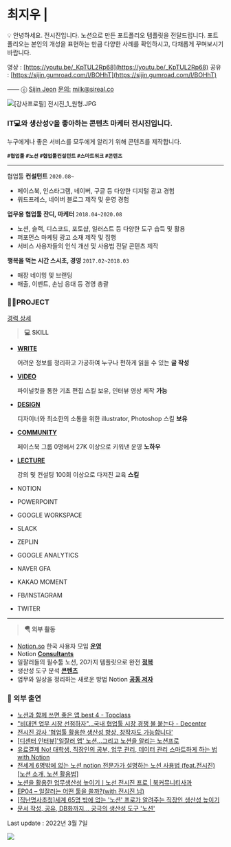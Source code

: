 # 최지우 |

<aside>
💡 안녕하세요. 전시진입니다. 노션으로 만든 포트폴리오 템플릿을 전달드립니다. 
포트폴리오는 본인의 개성을 표현하는 만큼 다양한 사례를 확인하시고, 다채롭게 꾸며보시기 바랍니다.

영상 : [https://youtu.be/_KpTUL2Rp68](https://youtu.be/_KpTUL2Rp68)
공유 : [https://sijin.gumroad.com/l/BOHhT](https://sijin.gumroad.com/l/BOHhT)

——
ⓒ [Sijin Jeon](https://sireal.co/)
[문의:](https://sireal.co/) milk@sireal.co

</aside>

![[강사프로필] 전시진_1_원형.JPG](%E1%84%80%E1%85%A1%E1%86%BC%E1%84%89%E1%85%A1%E1%84%91%E1%85%B3%E1%84%85%E1%85%A9%E1%84%91%E1%85%B5%E1%86%AF_%E1%84%8C%E1%85%A5%E1%86%AB%E1%84%89%E1%85%B5%E1%84%8C%E1%85%B5%E1%86%AB_1_%E1%84%8B%E1%85%AF%E1%86%AB%E1%84%92%E1%85%A7%E1%86%BC.jpg)

### IT💻와 생산성💡을 좋아하는 콘텐츠 마케터 전시진입니다. 
누구에게나 좋은 서비스를 모두에게 알리기 위해 콘텐츠를 제작합니다.

**`#협업툴` `#노션` `#협업툴컨설턴트` `#스마트워크` `#콘텐츠`**

---

협업툴 **컨설턴트**
`2020.08~`

- 페이스북, 인스타그램, 네이버, 구글 등 다양한 디지털 광고 경험
- 워드프레스, 네이버 블로그 제작 및 운영 경험

**업무용 협업툴 잔디, 마케터**
`2018.04~2020.08`

- 노션, 슬랙, 디스코드, 포토샵, 일러스트 등 다양한 도구 습득 및 활용
- 퍼포먼스 마케팅 광고 소재 제작 및 집행
- 서비스 사용자들의 인식 개선 및 사용법 전달 콘텐츠 제작

**행복을 먹는 시간 스시초, 경영**
`2017.02~2018.03`

- 매장 네이밍 및 브랜딩
- 매출, 이벤트, 손님 응대 등 경영 총괄

### **👨‍🎓PROJECT**

[경력 상세](%E1%84%80%E1%85%A7%E1%86%BC%E1%84%85%E1%85%A7%E1%86%A8%20%E1%84%89%E1%85%A1%E1%86%BC%E1%84%89%E1%85%A6%202158a4380929816ea2d4f95bc9d7e389.csv)

> **💻 SKILL**
> 

- [**WRITE**](https://brunch.co.kr/@sijin90)
    
    어려운 정보를 정리하고 가공하여 누구나 편하게 읽을 수 있는 **글 작성**
    
- [**VIDEO**](http://sireal.co/)
    
    파이널컷을 통한 기초 편집 스킬 보유, 인터뷰 영상 제작 **가능**
    
- [**DESIGN**](https://blog.naver.com/sijin810)
    
    디자이너와 최소한의 소통을 위한 illustrator, Photoshop 스킬 **보유**
    
- [**COMMUNITY**](https://www.facebook.com/groups/notion.so)
    
    페이스북 그룹 0명에서 27K 이상으로 키워낸 운영 **노하우**
    
- [**LECTURE**](https://www.instagram.com/sijin.me/)
    
    강의 및 컨설팅 100회 이상으로 다져진 교육 **스킬**
    

- NOTION
- POWERPOINT
- GOOGLE WORKSPACE
- SLACK
- ZEPLIN

- GOOGLE ANALYTICS
- NAVER GFA
- KAKAO MOMENT
- FB/INSTAGRAM
- TWITER

---

> **🪂 외부 활동**
> 
- [Notion.so](http://notion.so) 한국 사용자 모임 [**운영**](https://www.facebook.com/groups/notion.so)
- Notion [**Consultants**](https://www.notion.so/344175b8ebfe48fda4edf557826241d0?pvs=21)
- 일잘러들의 필수툴 노션, 20가지 템플릿으로 완전 [**정복**](https://publy.co/bundle/2216?fr=search)
- 생산성 도구 분석 [**콘텐츠**](https://bit.ly/3hnp7bQ)
- 업무와 일상을 정리하는 새로운 방법 Notion [**공동 저자**](https://coupa.ng/bP36QS)

### 📌 외부 출연

- [노션과 함께 쓰면 좋은 앱 best 4 - Topclass](http://topclass.chosun.com/board/view.asp?catecode=R&tnu=202010100007)
- ["비대면 업무 시장 선점하자"…국내 협업툴 시장 경쟁 불 붙는다 - Decenter](https://decenter.kr/NewsView/1ZAAWR2DXY)
- [전시진 강사 '협업툴 활용한 생산성 향상, 창작자도 가능합니다'](http://www.superc.tv/index/news/media_view.php?wr_id=1277)
- [[디센터 인터뷰]'일잘러 앱' 노션…그리고 노션을 알리는 노션프로](https://decenter.kr/NewsView/1Z5HPELUC3/GZ04)
- [유료결제 No! 대학생, 직장인의 공부, 업무 관리, 데이터 관리 스마트하게 하는 법 with Notion](https://www.youtube.com/watch?v=Dl8-V_B9P4k&t=322s)
- [전세계 6명밖에 없는 노션 notion 전문가가 설명하는 노션 사용법 (feat.전시진) [노션 소개, 노션 활용법]](https://www.youtube.com/watch?v=dckhCn-m_Mg)
- [노션을 활용한 업무생산성 높이기ㅣ노선 전시진 프로 | 북커뮤니티사과](https://www.youtube.com/watch?v=39dz8bm80T8)
- [EP04 – 일잘러는 어떤 툴을 쓸까?(with 전시진 님)](https://www.podty.me/episode/12437577)
- [[직난명사초청]세계 65명 밖에 없는 '노션' 프로가 알려주는 직장인 생산성 높이기](http://www.podbbang.com/ch/8333)
- [문서 작성, 공유, DB화까지... 궁극의 생산성 도구 '노션'](http://topclass.chosun.com/board/view.asp?catecode=R&tnu=202010100006)

Last update : 2022년 3월 7일  

![](https://hits.seeyoufarm.com/api/count/incr/badge.svg?url=https%3A%2F%2Fwww.notion.so%2Fsijin%2FSireal-db49382f01d940b3b78cb5d61fb1cefe&count_bg=%232B39CE&title_bg=%23555555&icon=socket-dot-io.svg&icon_color=%23E7E7E7&title=VIEW&edge_flat=false)
